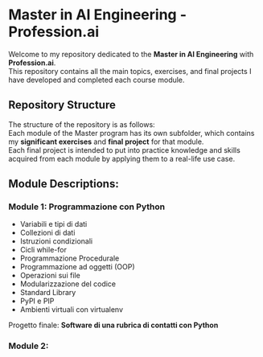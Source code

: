 # Master in AI Engineering - Profession.ai

Welcome to my repository dedicated to the **Master in AI Engineering** with **Profession.ai**. <br> This repository contains all the main topics, exercises, and final projects I have developed and completed each course module.

## Repository Structure

The structure of the repository is as follows: <br>
Each module of the Master program has its own subfolder, which contains my **significant exercises** and **final project** for that module. <br>
Each final project is intended to put into practice knowledge and skills acquired from each module by applying them to a real-life use case.

## Module Descriptions:

### Module 1: Programmazione con Python
- Variabili e tipi di dati
- Collezioni di dati
- Istruzioni condizionali
- Cicli while-for
- Programmazione Procedurale
- Programmazione ad oggetti (OOP)
- Operazioni sui file
- Modularizzazione del codice
- Standard Library
- PyPI e PIP
- Ambienti virtuali con virtualenv

Progetto finale: **Software di una rubrica di contatti con Python**

### Module 2: 

